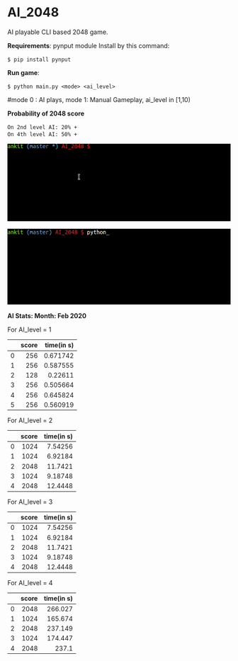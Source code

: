 # AI_2048
AI playable CLI based 2048 game.

**Requirements**: pynput module
Install by this command:

    $ pip install pynput

**Run game**:

    $ python main.py <mode> <ai_level>   

#mode 0 : AI plays, mode 1: Manual Gameplay, ai_level in [1,10)

**Probability of 2048 score**

    On 2nd level AI: 20% +
    On 4th level AI: 50% +

![](https://github.com/vicrobot/AI_2048/blob/master/2048_4.gif)

![](https://github.com/vicrobot/AI_2048/blob/master/2048.gif)

**AI Stats: Month: Feb 2020**

For AI_level = 1

|    |   score |   time(in s) |
|---:|--------:|-------------:|
|  0 |     256 |     0.671742 |
|  1 |     256 |     0.587555 |
|  2 |     128 |     0.22611  |
|  3 |     256 |     0.505664 |
|  4 |     256 |     0.645824 |
|  5 |     256 |     0.560919 |


For AI_level = 2

|    |   score |   time(in s) |
|---:|--------:|-------------:|
|  0 |    1024 |      7.54256 |
|  1 |    1024 |      6.92184 |
|  2 |    2048 |     11.7421  |
|  3 |    1024 |      9.18748 |
|  4 |    2048 |     12.4448  |


For AI_level = 3

|    |   score |   time(in s) |
|---:|--------:|-------------:|
|  0 |    1024 |      7.54256 |
|  1 |    1024 |      6.92184 |
|  2 |    2048 |     11.7421  |
|  3 |    1024 |      9.18748 |
|  4 |    2048 |     12.4448  |


For AI_level = 4


|    |   score |   time(in s) |
|---:|--------:|-------------:|
|  0 |    2048 |      266.027 |
|  1 |    1024 |      165.674 |
|  2 |    2048 |      237.149 |
|  3 |    1024 |      174.447 |
|  4 |    2048 |      237.1   |
